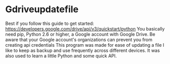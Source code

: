 # Gdriveupdatefile
Best if you follow this guide to get started: https://developers.google.com/drive/api/v3/quickstart/python
You basically need pip, Python 2.6 or higher, a Google account with Google Drive.
Be aware that your Google account's organizations can prevent you from creating api credentials
This program was made for ease of updating a file I like to keep as backup and use frequently
across different devices. It was also used to learn a little Python and some quick API.
